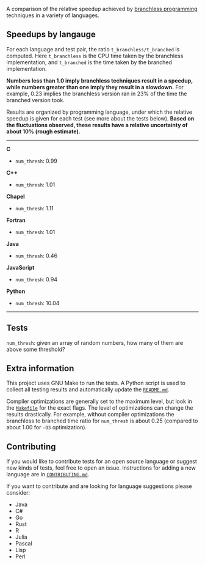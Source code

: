 
A comparison of the relative speedup achieved by [branchless programming](https://dev.to/jobinrjohnson/branchless-programming-does-it-really-matter-20j4) techniques in a variety of languages.


## Speedups by langauge

For each language and test pair, the ratio `t_branchless/t_branched` is computed. Here `t_branchless` is the CPU time taken by the branchless implementation, and `t_branched` is the time taken by the branched implementation.


**Numbers less than 1.0 imply branchless techniques result in a speedup, while numbers greater than one imply they result in a slowdown.**
For example, 0.23 implies the branchless version ran in 23% of the time the branched version took.

Results are organized by programming language, under which the relative speedup is given for each test (see more about the tests below).
**Based on the fluctuations observed, these results have a relative uncertainty of about 10% (rough estimate).**

---

<results start here>

**C**

- `num_thresh`: 0.99

**C++**

- `num_thresh`: 1.01

**Chapel**

- `num_thresh`: 1.11

**Fortran**

- `num_thresh`: 1.01

**Java**

- `num_thresh`: 0.46

**JavaScript**

- `num_thresh`: 0.94

**Python**

- `num_thresh`: 10.04

<results end here>

---

<you should autogenerate a plot on run>
<bar plot with up and down bars around ratio=1>
<generate plot, capture as file, then link to file name in README>


## Tests

`num_thresh`: given an array of random numbers, how many of them are above some threshold?


## Extra information

This project uses GNU Make to run the tests.
A Python script is used to collect all testing results and automatically update the [`README.md`](https://github.com/ghbrown/branchless/blob/main/README.md).

Compiler optimizations are generally set to the maximum level, but look in the [`Makefile`](https://github.com/ghbrown/branchless/blob/main/Makefile) for the exact flags.
The level of optimizations can change the results drastically. For example, without compiler optimizations the branchless to branched time ratio for `num_thresh` is about 0.25 (compared to about 1.00 for `-O3` optimization).


## Contributing

If you would like to contribute tests for an open source language or suggest new kinds of tests, feel free to open an issue. Instructions for adding a new language are in [`CONTRIBUTING.md`](https://github.com/ghbrown/branchless/blob/main/CONTRIBUTING.md).

If you want to contribute and are looking for language suggestions please consider:
- Java
- C#
- Go
- Rust
- R
- Julia
- Pascal
- Lisp
- Perl
